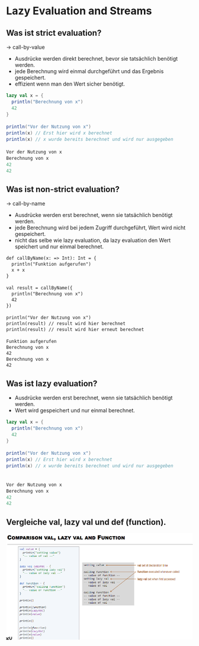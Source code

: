 # Lazy Evaluation and Streams

## Was ist strict evaluation?
-> call-by-value
- Ausdrücke werden direkt berechnet, bevor sie tatsächlich benötigt werden.
- jede Berechnung wird einmal durchgeführt und das Ergebnis gespeichert.
- effizient wenn man den Wert sicher benötigt.

```scala
lazy val x = {
  println("Berechnung von x")
  42
}

println("Vor der Nutzung von x")
println(x) // Erst hier wird x berechnet
println(x) // x wurde bereits berechnet und wird nur ausgegeben

Vor der Nutzung von x
Berechnung von x
42
42
```

## Was ist non-strict evaluation?
-> call-by-name
- Ausdrücke werden erst berechnet, wenn sie tatsächlich benötigt werden.
- jede Berechnung wird bei jedem Zugriff durchgeführt, Wert wird nicht gespeichert.
- nicht das selbe wie lazy evaluation, da lazy evaluation den Wert speichert und nur einmal berechnet.
```
def callByName(x: => Int): Int = {
  println("Funktion aufgerufen")
  x + x
}

val result = callByName({
  println("Berechnung von x")
  42
})

println("Vor der Nutzung von x")
println(result) // result wird hier berechnet
println(result) // result wird hier erneut berechnet

Funktion aufgerufen
Berechnung von x
42
Berechnung von x
42
```

## Was ist lazy evaluation?
- Ausdrücke werden erst berechnet, wenn sie tatsächlich benötigt werden.
- Wert wird gespeichert und nur einmal berechnet.

```scala
lazy val x = {
  println("Berechnung von x")
  42
}

println("Vor der Nutzung von x")
println(x) // Erst hier wird x berechnet
println(x) // x wurde bereits berechnet und wird nur ausgegeben


Vor der Nutzung von x
Berechnung von x
42
42
```

## Vergleiche val, lazy val und def (function).
![alt text](img\image.png)
